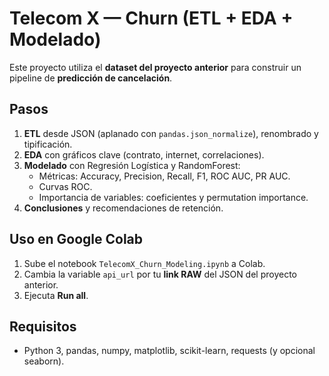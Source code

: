 # Telecom X — Churn (ETL + EDA + Modelado)

Este proyecto utiliza el **dataset del proyecto anterior** para construir un pipeline de **predicción de cancelación**.

## Pasos
1. **ETL** desde JSON (aplanado con `pandas.json_normalize`), renombrado y tipificación.
2. **EDA** con gráficos clave (contrato, internet, correlaciones).
3. **Modelado** con Regresión Logística y RandomForest:
   - Métricas: Accuracy, Precision, Recall, F1, ROC AUC, PR AUC.
   - Curvas ROC.
   - Importancia de variables: coeficientes y permutation importance.
4. **Conclusiones** y recomendaciones de retención.

## Uso en Google Colab
1. Sube el notebook `TelecomX_Churn_Modeling.ipynb` a Colab.
2. Cambia la variable `api_url` por tu **link RAW** del JSON del proyecto anterior.
3. Ejecuta **Run all**.

## Requisitos
- Python 3, pandas, numpy, matplotlib, scikit-learn, requests (y opcional seaborn).


